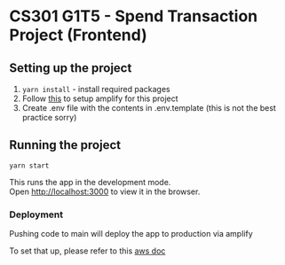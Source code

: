 # CS301 G1T5 - Spend Transaction Project (Frontend)


## Setting up the project
1. `yarn install` - install required packages
2. Follow [this](https://haverchuck.github.io/docs/cli/init?sdk=js) to setup amplify for this project
3. Create .env file with the contents in .env.template (this is not the best practice sorry)

## Running the project

`yarn start`

This runs the app in the development mode.\
Open [http://localhost:3000](http://localhost:3000) to view it in the browser.

### Deployment

Pushing code to main will deploy the app to production via amplify

To set that up, please refer to this [aws doc](https://docs.aws.amazon.com/amplify/latest/userguide/getting-started.html)